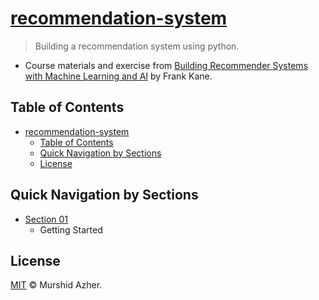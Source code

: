 # [recommendation-system](https://github.com/murshidazher/recommendation-system)

> Building a recommendation system using python. 

- Course materials and exercise from [Building Recommender Systems with Machine Learning and AI](https://www.udemy.com/course/building-recommender-systems-with-machine-learning-and-ai/) by Frank Kane.

## Table of Contents

- [recommendation-system](#recommendation-system)
  - [Table of Contents](#table-of-contents)
  - [Quick Navigation by Sections](#quick-navigation-by-sections)
  - [License](#license)

## Quick Navigation by Sections

- [Section 01](./)
  - Getting Started

## License

[MIT](./LICENSE) © Murshid Azher.
